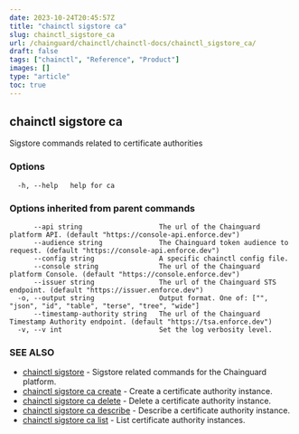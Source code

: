 ```yaml
---
date: 2023-10-24T20:45:57Z
title: "chainctl sigstore ca"
slug: chainctl_sigstore_ca
url: /chainguard/chainctl/chainctl-docs/chainctl_sigstore_ca/
draft: false
tags: ["chainctl", "Reference", "Product"]
images: []
type: "article"
toc: true
---
```

## chainctl sigstore ca

Sigstore commands related to certificate authorities

### Options

```
  -h, --help   help for ca
```

### Options inherited from parent commands

```
      --api string                   The url of the Chainguard platform API. (default "https://console-api.enforce.dev")
      --audience string              The Chainguard token audience to request. (default "https://console-api.enforce.dev")
      --config string                A specific chainctl config file.
      --console string               The url of the Chainguard platform Console. (default "https://console.enforce.dev")
      --issuer string                The url of the Chainguard STS endpoint. (default "https://issuer.enforce.dev")
  -o, --output string                Output format. One of: ["", "json", "id", "table", "terse", "tree", "wide"]
      --timestamp-authority string   The url of the Chainguard Timestamp Authority endpoint. (default "https://tsa.enforce.dev")
  -v, --v int                        Set the log verbosity level.
```

### SEE ALSO

* [chainctl sigstore](/chainguard/chainctl/chainctl-docs/chainctl_sigstore/)	 - Sigstore related commands for the Chainguard platform.
* [chainctl sigstore ca create](/chainguard/chainctl/chainctl-docs/chainctl_sigstore_ca_create/)	 - Create a certificate authority instance.
* [chainctl sigstore ca delete](/chainguard/chainctl/chainctl-docs/chainctl_sigstore_ca_delete/)	 - Delete a certificate authority instance.
* [chainctl sigstore ca describe](/chainguard/chainctl/chainctl-docs/chainctl_sigstore_ca_describe/)	 - Describe a certificate authority instance.
* [chainctl sigstore ca list](/chainguard/chainctl/chainctl-docs/chainctl_sigstore_ca_list/)	 - List certificate authority instances.

